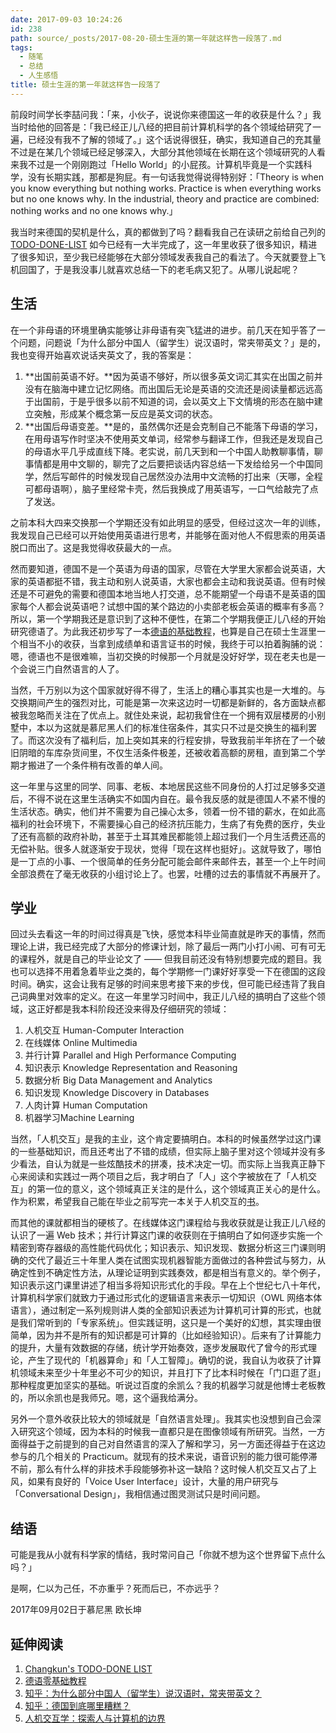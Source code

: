 ```yaml
---
date: 2017-09-03 10:24:26
id: 238
path: source/_posts/2017-08-20-硕士生涯的第一年就这样告一段落了.md
tags:
  - 随笔
  - 总结
  - 人生感悟
title: 硕士生涯的第一年就这样告一段落了
---
```


前段时间学长李喆问我：「来，小伙子，说说你来德国这一年的收获是什么？」我当时给他的回答是：「我已经正儿八经的把目前计算机科学的各个领域给研究了一遍，已经没有我不了解的领域了。」这个话说得很狂，确实，我知道自己的充其量不过是在某几个领域已经足够深入，大部分其他领域在长期在这个领域研究的人看来我不过是一个刚刚跑过「Hello World」的小屁孩。计算机毕竟是一个实践科学，没有长期实践，那都是狗屁。有一句话我觉得说得特别好：「Theory is when you know everything but nothing works. Practice is when everything works but no one knows why. In the industrial, theory and practice are combined: nothing works and no one knows why.」

我当时来德国的契机是什么，真的都做到了吗？翻看我自己在读研之前给自己列的 [TODO-DONE-LIST](https://blog.changkun.de/todo/) 如今已经有一大半完成了，这一年里收获了很多知识，精进了很多知识，至少我已经能够在大部分领域发表我自己的看法了。今天就要登上飞机回国了，于是我没事儿就喜欢总结一下的老毛病又犯了。从哪儿说起呢？

## 生活

在一个非母语的环境里确实能够让非母语有突飞猛进的进步。前几天在知乎答了一个问题，问题说「为什么部分中国人（留学生）说汉语时，常夹带英文？」是的，我也变得开始喜欢说话夹英文了，我的答案是：

1. **出国前英语不好。**因为英语不够好，所以很多英文词汇其实在出国之前并没有在脑海中建立记忆网络。而出国后无论是英语的交流还是阅读量都远远高于出国前，于是乎很多以前不知道的词，会以英文上下文情境的形态在脑中建立突触，形成某个概念第一反应是英文词的状态。
2. **出国后母语变差。**是的，虽然偶尔还是会克制自己不能落下母语的学习，在用母语写作时坚决不使用英文单词，经常参与翻译工作，但我还是发现自己的母语水平几乎成直线下降。老实说，前几天到和一个中国人助教聊事情，聊事情都是用中文聊的，聊完了之后要把谈话内容总结一下发给给另一个中国同学，然后写邮件的时候发现自己居然没办法用中文流畅的打出来（天哪，全程可都母语啊），脑子里经常卡壳，然后我换成了用英语写，一口气给敲完了点了发送。

之前本科大四来交换那一个学期还没有如此明显的感受，但经过这次一年的训练，我发现自己已经可以开始使用英语进行思考，并能够在面对他人不假思索的用英语脱口而出了。这是我觉得收获最大的一点。

然而要知道，德国不是一个英语为母语的国家，尽管在大学里大家都会说英语，大家的英语都挺不错，我主动和别人说英语，大家也都会主动和我说英语。但有时候还是不可避免的需要和德国本地当地人打交道，总不能期望一个母语不是英语的国家每个人都会说英语吧？试想中国的某个路边的小卖部老板会英语的概率有多高？所以，第一个学期我还是意识到了这种不便性，在第二个学期我便正儿八经的开始研究德语了。为此我还初步写了一本[德语的基础教程](https://github.com/changkun/german-tutorial)，也算是自己在硕士生涯里一个相当不小的收获，当拿到成绩单和语言证书的时候，我终于可以拍着胸脯的说：嗯，德语也不是很难嘛，当初交换的时候那一个月就是没好好学，现在老夫也是一个会说三门自然语言的人了。

当然，千万别以为这个国家就好得不得了，生活上的糟心事其实也是一大堆的。与交换期间产生的强烈对比，可能是第一次来这边时一切都是新鲜的，各方面缺点都被我忽略而关注在了优点上。就住处来说，起初我曾住在一个拥有双层楼房的小别墅中，本以为这就是慕尼黑人们的标准住宿条件，其实只不过是交换生的福利罢了。而这次没有了福利后，加上突如其来的行程安排，导致我前半年挤在了一个破旧阴暗的车库杂货间里，不仅生活条件极差，还被收着高额的房租，直到第二个学期才搬进了一个条件稍有改善的单人间。

这一年里与这里的同学、同事、老板、本地居民这些不同身份的人打过足够多交道后，不得不说在这里生活确实不如国内自在。最令我反感的就是德国人不紧不慢的生活状态。确实，他们并不需要为自己操心太多，领着一份不错的薪水，在如此高福利的社会环境下，不需要操心自己的经济抗压能力，生病了有免费的医疗，失业了还有高额的政府补助，甚至于土耳其难民都能领上超过我们一个月生活费还高的无偿补贴。很多人就逐渐安于现状，觉得「现在这样也挺好」。这就导致了，哪怕是一丁点的小事、一个很简单的任务分配可能会邮件来邮件去，甚至一个上午时间全部浪费在了毫无收获的小组讨论上了。也罢，吐槽的过去的事情就不再展开了。

## 学业

回过头去看这一年的时间过得真是飞快，感觉本科毕业简直就是昨天的事情，然而理论上讲，我已经完成了大部分的修课计划，除了最后一两门小打小闹、可有可无的课程外，就是自己的毕业论文了 —— 但我目前还没有特别想要完成的题目。我也可以选择不用着急着毕业之类的，每个学期修一门课好好享受一下在德国的这段时间。确实，这会让我有足够的时间来思考接下来的步伐，但可能已经违背了我自己词典里对效率的定义。在这一年里学习时间中，我正儿八经的搞明白了这些个领域，这正好都是我本科阶段还没来得及仔细研究的领域：

1. 人机交互 Human-Computer Interaction
2. 在线媒体 Online Multimedia
3. 并行计算 Parallel and High Performance Computing
4. 知识表示 Knowledge Representation and Reasoning
5. 数据分析 Big Data Management and Analytics
6. 知识发现 Knowledge Discovery in Databases
7. 人肉计算 Human Computation
8. 机器学习Machine Learning

当然，「人机交互」是我的主业，这个肯定要搞明白。本科的时候虽然学过这门课的一些基础知识，而且还考出了不错的成绩，但实际上脑子里对这个领域并没有多少看法，自认为就是一些炫酷技术的拼凑，技术决定一切。而实际上当我真正静下心来阅读和实践过一两个项目之后，我才明白了「人」这个字被放在了「人机交互」的第一位的意义，这个领域真正关注的是什么，这个领域真正关心的是什么。作为积累，希望我自己能在毕业之前写完一本关于人机交互的[书](https://changkun.github.io/hci)。

而其他的课就都相当的硬核了。在线媒体这门课程给与我收获就是让我正儿八经的认识了一遍 Web 技术；并行计算这门课的收获则在于搞明白了如何逐步实施一个精密到寄存器级的高性能代码优化；知识表示、知识发现、数据分析这三门课则明确的交代了最近三十年里人类在试图实现机器智能方面做过的各种尝试与努力，从确定性到不确定性方法，从理论证明到实践奏效，都是相当有意义的。举个例子，知识表示这门课里讲述了相当多将知识形式化的手段。早在上个世纪七八十年代，计算机科学家们就致力于通过形式化的逻辑语言来表示一切知识（OWL 网络本体语言），通过制定一系列规则讲人类的全部知识表述为计算机可计算的形式，也就是我们常听到的「专家系统」。但实践证明，这只是一个美好的幻想，其实理由很简单，因为并不是所有的知识都是可计算的（比如经验知识）。后来有了计算能力的提升，大量有效数据的存储，统计学开始奏效，逐步发展取代了曾今的形式理论，产生了现代的「机器算命」和「人工智障」。确切的说，我自认为收获了计算机领域未来至少十年里必不可少的知识，并且打下了比本科时候在「门口逛了逛」那种程度更加坚实的基础。听说过百度的余凯么？我的机器学习就是他博士老板教的，所以余凯也是我师兄。嗯，这个逼我给满分。

另外一个意外收获比较大的领域就是「自然语言处理」。我其实也没想到自己会深入研究这个领域，因为本科的时候我一直都只是在图像领域有所研究。当然，一方面得益于之前提到的自己对自然语言的深入了解和学习，另一方面还得益于在这边参与的几个相关的 Practicum。就现有的技术来说，语音识别的能力很可能停滞不前，那么有什么样的非技术手段能够弥补这一缺陷？这时候人机交互又占了上风，如果有良好的「Voice User Interface」设计，大量的用户研究与「Conversational Design」，我相信通过图灵测试只是时间问题。

## 结语

可能是我从小就有科学家的情结，我时常问自己「你就不想为这个世界留下点什么吗？」

是啊，仁以为己任，不亦重乎？死而后已，不亦远乎？

2017年09月02日于慕尼黑
欧长坤 

## 延伸阅读

1. [Changkun's TODO-DONE LIST](https://blog.changkun.de/todo)
2. [德语零基础教程](https://github.com/changkun/german-tutorial)
3. [知乎：为什么部分中国人（留学生）说汉语时，常夹带英文？](https://www.zhihu.com/question/62317243/answer/222918810)
4. [知乎：德国到底哪里糟糕？](https://www.zhihu.com/question/29534743/answer/187255329)
5. [人机交互学：探索人与计算机的边界](https://changkun.github.io/hci/)